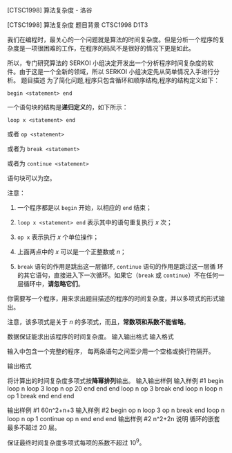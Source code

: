 



[CTSC1998] 算法复杂度 - 洛谷














[CTSC1998] 算法复杂度
题目背景
CTSC1998 D1T3

我们在编程时，最关心的一个问题就是算法的时间复杂度。但是分析一个程序的复杂度是一项很困难的工作，在程序的码风不是很好的情况下更是如此。

所以，专门研究算法的 SERKOI 小组决定开发出一个分析程序时间复杂度的软件。由于这是一个全新的领域，所以 SERKOI 小组决定先从简单情况入手进行分析。
题目描述
为了简化问题,程序只包含循环和顺序结构,程序的结构定义如下：

$\texttt{begin <statement> end}$ 

一个语句块的结构是**递归定义**的，如下所示：

$\texttt{loop x <statement> end}$

或者 $\texttt{op <statement>}$ 

或者为 $\texttt{break <statement>}$ 

或者为 $\texttt{continue <statement>}$ 

语句块可以为空。

注意：

1. 一个程序都是以 $\texttt{begin}$ 开始，以相应的 $\texttt{end}$ 结束；

2. $\texttt{loop x <statement> end}$ 表示其中的语句重复执行 $x$ 次；

3. $\texttt{op x}$ 表示执行 $x$ 个单位操作；

4. 上面两点中的 $x$ 可以是一个正整数或 $n$；

5. $\texttt{break}$ 语句的作用是跳出这一层循环, $\texttt{continue}$ 语句的作用是跳过这一层循
环的其它语句，直接进入下一次循环。如果它（$\texttt{break}$ 或 $\texttt{continue}$）不在任何一层循环中，**请忽略它们**。

你需要写一个程序，用来求出题目描述的程序的时间复杂度，并以多项式的形式输出。

注意，该多项式是关于 $n$ 的多项式，而且，**常数项和系数不能省略**。

数据保证能求出该程序的时间复杂度。
输入输出格式
输入格式

输入中包含一个完整的程序，
每两条语句之间至少用一个空格或换行符隔开。

输出格式

将计算出的时间复杂度多项式按**降幂排列**输出。
输入输出样例
输入样例 #1
begin loop n loop 3 loop n
op 20
end end end
loop n op 3 break end
loop n loop n
op 1
break
end end
end

输出样例 #1
60n^2+n+3
输入样例 #2
begin
op n
loop 3
op n
break
end
loop n
loop n
op 1
continue
op n
end
end
end 
输出样例 #2
n^2+2n
说明
循环的嵌套最多不超过 $20$ 层。

保证最终时间复杂度多项式每项的系数不超过 ${10}^9$。






